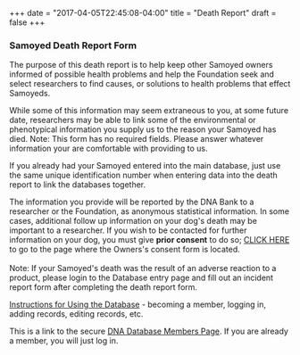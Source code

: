 +++
date = "2017-04-05T22:45:08-04:00"
title = "Death Report"
draft = false
+++

### Samoyed Death Report Form

The purpose of this death report is to help keep other Samoyed owners
informed of possible health problems and help the Foundation seek and
select researchers to find causes, or solutions to health problems that
effect Samoyeds.

While some of this information may seem extraneous to you, at some
future date, researchers may be able to link some of the environmental
or phenotypical information you supply us to the reason your Samoyed has
died. Note: This form has no required fields. Please answer whatever
information your are comfortable with providing to us.  

If you already had your Samoyed entered into the main database, just use
the same unique identification number  when entering data into the death
report to link the databases together.

The information you provide will be reported by the DNA Bank to a
researcher or the Foundation, as anonymous statistical information. In
some cases, additional follow up information on your dog\'s death may be
important to a researcher.  If you wish to be contacted for further
information on your dog, you must  give **prior consent** to do so; [CLICK
HERE](https://www.dogenes.com/members1.html) to go to the page where the
Owners\'s consent form is located.\
\
Note: If your Samoyed\'s death was the result of an adverse reaction to
a product, please login to the Database entry page and fill out an
incident report form after completing the death report form.

 

[Instructions for Using the
Database](http://www.samoyedhealthfoundation.com/databases/instructions-for-using-the-database-1) -
becoming a member, logging in, adding records, editing records, etc.

This is a link to the secure [DNA Database Members
Page](https://www.dogenes.com/members1.html).  If you are already a
member, you will just log in. 
